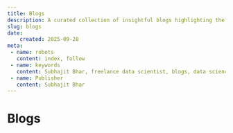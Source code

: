 ```yaml
---
title: Blogs
description: A curated collection of insightful blogs highlighting the excellence and influence of my data science endeavors.
slug: blogs
date:
    created: 2025-09-28
meta: 
 - name: robots
   content: index, follow
 - name: keywords
   content: Subhajit Bhar, freelance data scientist, blogs, data science, AI, ML, NLP, RAG, knowledge base
 - name: Publisher
   content: Subhajit Bhar
---
```


# Blogs


